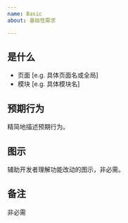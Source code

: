 ```yaml
---
name: Basic
about: 基础性需求

---
```


## 是什么
- 页面 [e.g. 具体页面名或全局]
- 模块 [e.g. 具体模块名]

## 预期行为
精简地描述预期行为。

## 图示
辅助开发者理解功能改动的图示，非必需。

## 备注
非必需
